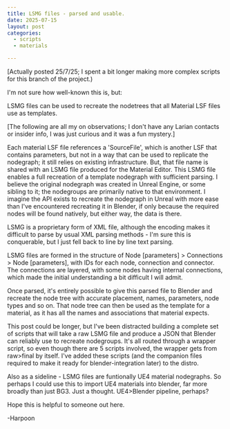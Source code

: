 ```yaml
---
title: LSMG files - parsed and usable. 
date: 2025-07-15
layout: post
categories:
  - scripts
  - materials

---
```

[Actually posted 25/7/25; I spent a bit longer making more complex scripts for this branch of the project.)

I'm not sure how well-known this is, but:

LSMG files can be used to recreate the nodetrees that all Material LSF files use as templates.

[The following are all my on observations; I don't have any Larian contacts or insider info, I was just curious and it was a fun mystery.]

Each material LSF file references a 'SourceFile', which is another LSF that contains parameters, but not in a way that can be used to replicate the nodegraph; it still relies on existing infrastructure.
But, that file name is shared with an LSMG file produced for the Material Editor. This LSMG file enables a full recreation of a template nodegraph with sufficient parsing.
I believe the original nodegraph was created in Unreal Engine, or some sibling to it; the nodegroups are primarily native to that environment.
I imagine the API exists to recreate the nodegraph in Unreal with more ease than I've encountered recreating it in Blender, if only because the required nodes will be found natively, but either way, the data is there.

LSMG is a proprietary form of XML file, although the encoding makes it difficult to parse by usual XML parsing methods - I'm sure this is conquerable, but I just fell back to line by line text parsing.

LSMG files are formed in the structure of Node [parameters] > Connections > Node [parameters], with IDs for each node, connection and connector.
The connections are layered, with some nodes having internal connections, which made the initial understanding a bit difficult I will admit.

Once parsed, it's entirely possible to give this parsed file to Blender and recreate the node tree with accurate placement, names, parameters, node types and so on.
That node tree can then be used as the template for a material, as it has all the names and associations that material expects.

This post could be longer, but I've been distracted building a complete set of scripts that will take a raw LSMG file and produce a JSON that Blender can reliably use to recreate nodegroups.
It's all routed through a wrapper script, so even though there are 5 scripts involved, the wrapper gets from raw>final by itself. I've added these scripts (and the companion files required to make it ready for blender-integration later) to the distro.

Also as a sideline - LSMG files are funtionally UE4 material nodegraphs. So perhaps I could use this to import UE4 materials into blender, far more broadly than just BG3.  Just a thought. UE4>Blender pipeline, perhaps?

Hope this is helpful to someone out here.

-Harpoon
